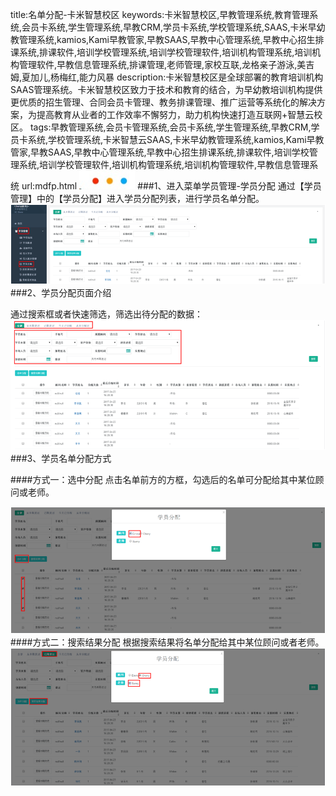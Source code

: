 title:名单分配-卡米智慧校区
keywords:卡米智慧校区,早教管理系统,教育管理系统,会员卡系统,学生管理系统,早教CRM,学员卡系统,学校管理系统,SAAS,卡米早幼教管理系统,kamios,Kami早教管家,早教SAAS,早教中心管理系统,早教中心招生排课系统,排课软件,培训学校管理系统,培训学校管理软件,培训机构管理系统,培训机构管理软件,早教信息管理系统,排课管理,老师管理,家校互联,龙格亲子游泳,美吉姆,夏加儿,杨梅红,能力风暴
description:卡米智慧校区是全球部署的教育培训机构SAAS管理系统。卡米智慧校区致力于技术和教育的结合，为早幼教培训机构提供更优质的招生管理、合同会员卡管理、教务排课管理、推广运营等系统化的解决方案，为提高教育从业者的工作效率不懈努力，助力机构快速打造互联网+智慧云校区。
tags:早教管理系统,会员卡管理系统,会员卡系统,学生管理系统,早教CRM,学员卡系统,学校管理系统,卡米智慧云SAAS,卡米早幼教管理系统,kamios,Kami早教管家,早教SAAS,早教中心管理系统,早教中心招生排课系统,排课软件,培训学校管理系统,培训学校管理软件,培训机构管理系统,培训机构管理软件,早教信息管理系统
url:mdfp.html
![](/基础数据设置/_image/2017-06-13-21-01-45.jpg)
###1、进入菜单学员管理-学员分配
通过【学员管理】中的【学员分配】进入学员分配列表，进行学员名单分配。
![](./_image/2017-05-02-16-16-29.png)
###2、学员分配页面介绍

通过搜索框或者快速筛选，筛选出待分配的数据： 
![](./_image/2017-05-02-16-16-44.png)
###3、学员名单分配方式

####方式一：选中分配
点击名单前方的方框，勾选后的名单可分配给其中某位顾问或老师。

![](./_image/2017-05-02-16-16-58.png)
####方式二：搜索结果分配
根据搜索结果将名单分配给其中某位顾问或者老师。
![](./_image/2017-05-02-16-17-09.png)